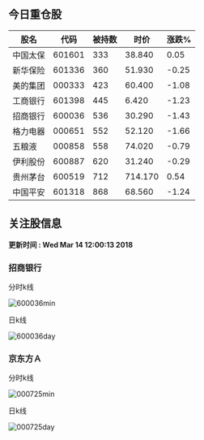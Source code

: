 
## 今日重仓股 

|股名|代码|被持数|时价|涨跌%|
|---|---|---|---|---|
|中国太保|601601|333|38.840|0.05|
|新华保险|601336|360|51.930|-0.25|
|美的集团|000333|423|60.400|-1.08|
|工商银行|601398|445|6.420|-1.23|
|招商银行|600036|536|30.290|-1.43|
|格力电器|000651|552|52.120|-1.66|
|五粮液|000858|558|74.020|-0.79|
|伊利股份|600887|620|31.240|-0.29|
|贵州茅台|600519|712|714.170|0.54|
|中国平安|601318|868|68.560|-1.24|

## 关注股信息
**更新时间 : Wed Mar 14 12:00:13 2018**
### 招商银行 
分时k线

![600036min](http://image.sinajs.cn/newchart/min/n/sh600036.gif)

日k线

![600036day](http://image.sinajs.cn/newchart/daily/n/sh600036.gif)

### 京东方Ａ 
分时k线

![000725min](http://image.sinajs.cn/newchart/min/n/sz000725.gif)

日k线

![000725day](http://image.sinajs.cn/newchart/daily/n/sz000725.gif)
